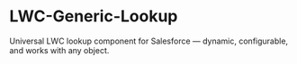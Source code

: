 # LWC-Generic-Lookup
Universal LWC lookup component for Salesforce — dynamic, configurable, and works with any object.
